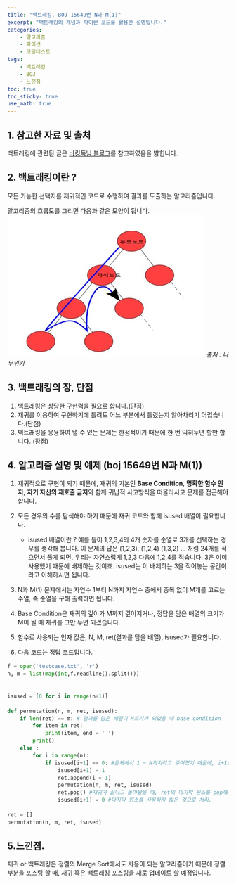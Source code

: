 ```yaml
---
title: "백트래킹, BOJ 15649번 N과 M(1)"
excerpt: "백트래킹의 개념과 파이썬 코드를 활용한 설명입니다."
categories:
    - 알고리즘
    - 파이썬
    - 코딩테스트
tags:
    - 백트래킹
    - BOJ
    - 느낀점
toc: true
toc_sticky: true
use_math: true
---
```


## 1. 참고한 자료 및 출처
백트래킹에 관련된 글은 [바킹독님 블로그](https://blog.encrypted.gg/945?category=773649)를 참고하였음을 밝힙니다.

## 2. 백트래킹이란 ?
모든 가능한 선택지를 재귀적인 코드로 수행하여 결과를 도출하는 알고리즘입니다.

알고리즘의 흐름도를 그리면 다음과 같은 모양이 됩니다.</br>
![image1](/assets/images/백트래킹/백트래킹1.jpg)
_출처 : 나무위키_

## 3. 백트래킹의 장, 단점
1. 백트래킹은 상당한 구현력을 필요로 합니다.(단점)
2. 재귀를 이용하여 구현하기에 틀려도 어느 부분에서 틀렸는지 알아차리기 어렵습니다.(단점)
3. 백트래킹을 응용하여 낼 수 있는 문제는 한정적이기 때문에 한 번 익혀두면 할만 합니다. (장점)

## 4. 알고리즘 설명 및 예제 (boj 15649번 N과 M(1))
1. 재귀적으로 구현이 되기 때문에, 재귀의 기본인 **Base Condition**, **명확한 함수 인자**, **자기 자신의 재호출 금지**와 함께 귀납적 사고방식을 떠올리시고 문제를 접근해야 합니다.

2. 모든 경우의 수를 탐색해야 하기 때문에 재귀 코드와 함께 isused 배열이 필요합니다.
    * isused 배열이란 ?
    예를 들어 1,2,3,4의 4개 숫자를 순열로 3개를 선택하는 경우를 생각해 봅니다.
    이 문제의 답은 (1,2,3), (1,2,4) (1,3,2) ... 처럼 24개를 적으면서 풀게 되면, 우리는 자연스럽게 1,2,3 다음에 1,2,4를 적습니다. 3은 이미 사용했기 때문에 배제하는 것이죠. isused는 이 배제하는 3을 적어놓는 공간이라고 이해하시면 됩니다.

3. N과 M(1) 문제에서는 자연수 1부터 N까지 자연수 중에서 중복 없이 M개를 고르는 수열, 즉 순열을 구해 출력하면 됩니다.

4. Base Condition은 재귀의 깊이가 M까지 깊어지거나, 정답을 담은 배열의 크기가 M이 될 때 재귀를 그만 두면 되겠습니다. 

5. 함수로 사용되는 인자 값은, N, M, ret(결과를 담을 배열), isused가 필요합니다.

6. 다음 코드는 정답 코드입니다.

```python
f = open('testcase.txt', 'r')
n, m = list(map(int,f.readline().split()))


isused = [0 for i in range(n+1)]

def permutation(n, m, ret, isused):
    if len(ret) == m: # 결과를 담은 배열이 M크기가 되었을 때 base condition
        for item in ret:
            print(item, end = ' ')
        print()
    else :
        for i in range(n):
            if isused[i+1] == 0: #문제에서 1 ~ N까지라고 주어졌기 때문에, i+1을 해줌.
                isused[i+1] = 1
                ret.append(i + 1)
                permutation(n, m, ret, isused)
                ret.pop() #재귀가 끝나고 돌아왔을 때, ret의 마지막 원소를 pop해줘야 다음 재귀를 돌 수 있음.
                isused[i+1] = 0 #마지막 원소를 사용하지 않은 것으로 처리.

ret = []
permutation(n, m, ret, isused)
```  

## 5.느낀점.
재귀 or 백트래킹은 정렬의 Merge Sort에서도 사용이 되는 알고리즘이기 때문에 정렬 부분을 포스팅 할 때, 재귀 혹은 백트래킹 포스팅을 새로 업데이트 할 예정입니다.